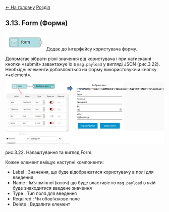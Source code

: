 [<- На головну](../)  [Розділ](README.md)

## 3.13. Form (Форма)

![img](media/form.png)Додає до інтерфейсу користувача форму. 

Допомагає зібрати різні значення від користувача і при натисканні кнопки «submit» завантажує їх в `msg.payload` у вигляді JSON (рис.3.22). Необхідні елементи добавляються на форму використовуючи кнопку «+element».

![img](media/3_22.png)

рис.3.22. Налаштування та вигляд Form.       

Кожен елемент вміщує наступні компоненти:

- Label : Значення, що буде     відображатися користувачу в полі для введення 
- Name : Ім’я змінної (ключ)     що буде властивістю `msg.payload` в якій буде знаходитися введене     значення 
- Type : Тип поля для введення     
- Required : Чи обов’язкове поле 
- Delete : Видалити елемент 